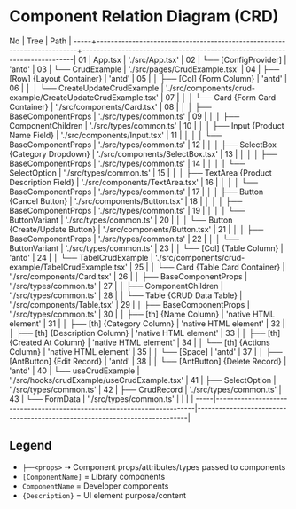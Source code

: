 # Component Relation Diagram (CRD)

No   | Tree                                                                   |     Path                                                                  |
-----+------------------------------------------------------------------------+---------------------------------------------------------------------------|
01   | App.tsx                                                                |     './src/App.tsx'                                                       |
02   | └── [ConfigProvider]                                                   |     'antd'                                                                | 
03   |     └── CrudExample                                                    |     './src/pages/CrudExample.tsx'                                         |
04   |         ├── [Row] {Layout Container}                                   |     'antd'                                                                |
05   |         │   ├── [Col] {Form Column}                                    |     'antd'                                                                |
06   |         │   │   └── CreateUpdateCrudExample                            |     './src/components/crud-example/CreateUpdateCrudExample.tsx'           |
07   |         │   │       └── Card {Form Card Container}                     |     './src/components/Card.tsx'                                           |
08   |         │   │           ├──<props> BaseComponentProps                  |     './src/types/common.ts'                                               |
09   |         │   │           ├──<props> ComponentChildren                   |     './src/types/common.ts'                                               |
10   |         │   │           ├── Input {Product Name Field}                 |     './src/components/Input.tsx'                                          |
11   |         │   │           │   └──<props> BaseComponentProps              |     './src/types/common.ts'                                               |
12   |         │   │           ├── SelectBox {Category Dropdown}              |     './src/components/SelectBox.tsx'                                      |
13   |         │   │           │   ├──<props> BaseComponentProps              |     './src/types/common.ts'                                               |
14   |         │   │           │   └──<props> SelectOption                    |     './src/types/common.ts'                                               |
15   |         │   │           ├── TextArea {Product Description Field}       |     './src/components/TextArea.tsx'                                       |
16   |         │   │           │   └──<props> BaseComponentProps              |     './src/types/common.ts'                                               |
17   |         │   │           ├── Button {Cancel Button}                     |     './src/components/Button.tsx'                                         |
18   |         │   │           │   ├──<props> BaseComponentProps              |     './src/types/common.ts'                                               |
19   |         │   │           │   └──<props> ButtonVariant                   |     './src/types/common.ts'                                               |
20   |         │   │           └── Button {Create/Update Button}              |     './src/components/Button.tsx'                                         |
21   |         │   │               ├──<props> BaseComponentProps              |     './src/types/common.ts'                                               |
22   |         │   │               └──<props> ButtonVariant                   |     './src/types/common.ts'                                               |
23   |         │   └── [Col] {Table Column}                                   |     'antd'                                                                |
24   |         │       └── TabelCrudExample                                   |     './src/components/crud-example/TabelCrudExample.tsx'                  |
25   |         │           └── Card {Table Card Container}                    |     './src/components/Card.tsx'                                           |
26   |         │               ├──<props> BaseComponentProps                  |     './src/types/common.ts'                                               |
27   |         │               ├──<props> ComponentChildren                   |     './src/types/common.ts'                                               |
28   |         │               └── Table {CRUD Data Table}                    |     './src/components/Table.tsx'                                          |
29   |         │                   ├──<props> BaseComponentProps              |     './src/types/common.ts'                                               |
30   |         │                   ├── [th] {Name Column}                     |     'native HTML element'                                                 |
31   |         │                   ├── [th] {Category Column}                 |     'native HTML element'                                                 |
32   |         │                   ├── [th] {Description Column}              |     'native HTML element'                                                 |
33   |         │                   ├── [th] {Created At Column}               |     'native HTML element'                                                 |
34   |         │                   └── [th] {Actions Column}                  |     'native HTML element'                                                 |
35   |         │                       └── [Space]                            |     'antd'                                                                |
37   |         │                             ├── [AntButton] {Edit Record}    |     'antd'                                                                |
38   |         │                             └── [AntButton] {Delete Record}  |     'antd'                                                                |
40   |         └── useCrudExample                                             |     './src/hooks/crudExample/useCrudExample.tsx'                          |
41   |             ├──<props> SelectOption                                    |     './src/types/common.ts'                                               |
42   |             ├──<props> CrudRecord                                      |     './src/types/common.ts'                                               |
43   |             └──<props> FormData                                        |     './src/types/common.ts'                                               |
     |                                                                        |                                                                           |
-----|------------------------------------------------------------------------|---------------------------------------------------------------------------|      

## Legend

- `├──<props>` ➝ Component props/attributes/types passed to components
- `[ComponentName]` = Library components
- `ComponentName` = Developer components
- `{Description}` = UI element purpose/content